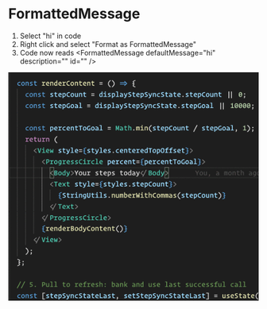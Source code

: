 # FormattedMessage

1. Select "hi" in code
2. Right click and select "Format as FormattedMessage"
3. Code now reads \<FormattedMessage defaultMessage="hi" description="" id="" />

![Select code to use](/FormattedMessageGif.gif)
